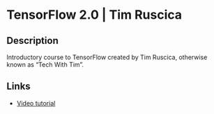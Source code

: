 # TensorFlow 2.0 | Tim Ruscica

## Description

Introductory course to TensorFlow created by Tim Ruscica, otherwise known as “Tech With Tim”.

## Links

- [Video tutorial](https://youtu.be/tPYj3fFJGjk)
